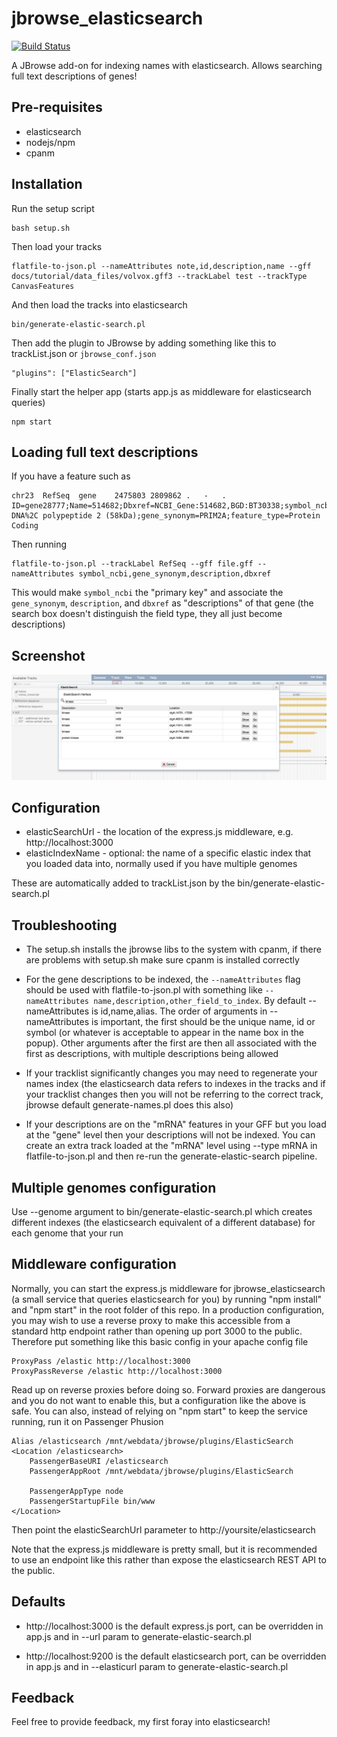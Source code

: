 # jbrowse_elasticsearch

[![Build Status](https://travis-ci.org/elsiklab/jbrowse_elasticsearch.svg?branch=master)](https://travis-ci.org/elsiklab/jbrowse_elasticsearch)

A JBrowse add-on for indexing names with elasticsearch. Allows searching full text descriptions of genes!

## Pre-requisites

- elasticsearch
- nodejs/npm
- cpanm

## Installation

Run the setup script

    bash setup.sh

Then load your tracks

    flatfile-to-json.pl --nameAttributes note,id,description,name --gff docs/tutorial/data_files/volvox.gff3 --trackLabel test --trackType CanvasFeatures

And then load the tracks into elasticsearch

    bin/generate-elastic-search.pl

Then add the plugin to JBrowse by adding something like this to trackList.json or `jbrowse_conf.json`

    "plugins": ["ElasticSearch"]

Finally start the helper app (starts app.js as middleware for elasticsearch queries)

    npm start


## Loading full text descriptions

If you have a feature such as

    chr23  RefSeq  gene    2475803 2809862 .   -   .   ID=gene28777;Name=514682;Dbxref=NCBI_Gene:514682,BGD:BT30338;symbol_ncbi=PRIM2;description=primase%2C DNA%2C polypeptide 2 (58kDa);gene_synonym=PRIM2A;feature_type=Protein Coding


Then running

    flatfile-to-json.pl --trackLabel RefSeq --gff file.gff --nameAttributes symbol_ncbi,gene_synonym,description,dbxref

This would make `symbol_ncbi` the "primary key" and associate the `gene_synonym`, `description`, and `dbxref` as "descriptions" of that gene (the search box doesn't distinguish the field type, they all just become descriptions)



 
## Screenshot

![](img/example.png)


## Configuration


- elasticSearchUrl - the location of the express.js middleware, e.g. http://localhost:3000
- elasticIndexName - optional: the name of a specific elastic index that you loaded data into, normally used if you have multiple genomes

These are automatically added to trackList.json by the bin/generate-elastic-search.pl

## Troubleshooting


* The setup.sh installs the jbrowse libs to the system with cpanm, if there are problems with setup.sh make sure cpanm is installed correctly

* For the gene descriptions to be indexed, the `--nameAttributes` flag should be used with flatfile-to-json.pl with something like `--nameAttributes name,description,other_field_to_index`. By default --nameAttributes is id,name,alias. The order of arguments in --nameAttributes is important, the first should be the unique name, id or symbol (or whatever is acceptable to appear in the name box in the popup). Other arguments after the first are then all associated with the first as descriptions, with multiple descriptions being allowed

* If your tracklist significantly changes you may need to regenerate your names index (the elasticsearch data refers to indexes in the tracks and if your tracklist changes then you will not be referring to the correct track, jbrowse default generate-names.pl does this also)

* If your descriptions are on the "mRNA" features in your GFF but you load at the "gene" level then your descriptions will not be indexed. You can create an extra track loaded at the "mRNA" level using --type mRNA in flatfile-to-json.pl and then re-run the generate-elastic-search pipeline. 


## Multiple genomes configuration

Use --genome argument to bin/generate-elastic-search.pl which creates different indexes (the elasticsearch equivalent of a different database) for each genome that your run


## Middleware configuration

Normally, you can start the express.js middleware for jbrowse_elasticsearch (a small service that queries elasticsearch for you) by running "npm install" and "npm start" in the root folder of this repo. In a production configuration, you may wish to use a reverse proxy to make this accessible from a standard http endpoint rather than opening up port 3000 to the public. Therefore put something like this basic config in your apache config file

    ProxyPass /elastic http://localhost:3000
    ProxyPassReverse /elastic http://localhost:3000

Read up on reverse proxies before doing so. Forward proxies are dangerous and you do not want to enable this, but a configuration like the above is safe. You can also, instead of relying on "npm start" to keep the service running, run it on Passenger Phusion

    Alias /elasticsearch /mnt/webdata/jbrowse/plugins/ElasticSearch
    <Location /elasticsearch>
        PassengerBaseURI /elasticsearch
        PassengerAppRoot /mnt/webdata/jbrowse/plugins/ElasticSearch

        PassengerAppType node
        PassengerStartupFile bin/www
    </Location>

Then point the elasticSearchUrl parameter to http://yoursite/elasticsearch

Note that the express.js middleware is pretty small, but it is recommended to use an endpoint like this rather than expose the elasticsearch REST API to the public.

## Defaults

* http://localhost:3000 is the default express.js port, can be overridden in app.js and in --url param to generate-elastic-search.pl

* http://localhost:9200 is the default elasticsearch port, can be overridden in app.js and in --elasticurl param to generate-elastic-search.pl


## Feedback

Feel free to provide feedback, my first foray into elasticsearch!

